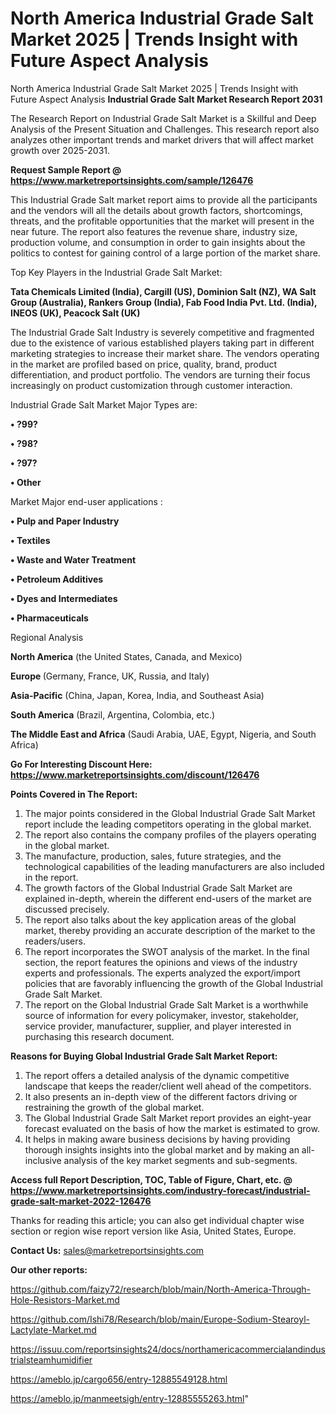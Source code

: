 # North America Industrial Grade Salt Market 2025 | Trends Insight with Future Aspect Analysis
North America Industrial Grade Salt Market 2025 | Trends Insight with Future Aspect Analysis
<strong>Industrial Grade Salt Market Research Report 2031</strong>

The Research Report on Industrial Grade Salt Market is a Skillful and Deep Analysis of the Present Situation and Challenges. This research report also analyzes other important trends and market drivers that will affect market growth over 2025-2031.

<strong>Request Sample Report @ <a href=https://www.marketreportsinsights.com/sample/126476>https://www.marketreportsinsights.com/sample/126476</a></strong>

This Industrial Grade Salt market report aims to provide all the participants and the vendors will all the details about growth factors, shortcomings, threats, and the profitable opportunities that the market will present in the near future. The report also features the revenue share, industry size, production volume, and consumption in order to gain insights about the politics to contest for gaining control of a large portion of the market share.

Top Key Players in the Industrial Grade Salt Market:

<strong>Tata Chemicals Limited (India), Cargill (US), Dominion Salt (NZ), WA Salt Group (Australia), Rankers Group (India), Fab Food India Pvt. Ltd. (India), INEOS (UK), Peacock Salt (UK)</strong>

The Industrial Grade Salt Industry is severely competitive and fragmented due to the existence of various established players taking part in different marketing strategies to increase their market share. The vendors operating in the market are profiled based on price, quality, brand, product differentiation, and product portfolio. The vendors are turning their focus increasingly on product customization through customer interaction.

Industrial Grade Salt Market Major Types are:

<strong>• ?99?

• ?98?

• ?97?

• Other</strong>

Market Major end-user applications :

<strong>• Pulp and Paper Industry

• Textiles

• Waste and Water Treatment

• Petroleum Additives

• Dyes and Intermediates

• Pharmaceuticals</strong>

Regional Analysis

</u><strong><b>North America</b></strong> (the United States, Canada, and Mexico)

<strong><b>Europe </b></strong>(Germany, France, UK, Russia, and Italy)

<strong><b>Asia-Pacific</b></strong> (China, Japan, Korea, India, and Southeast Asia)

<strong><b>South America</b></strong> (Brazil, Argentina, Colombia, etc.)

<strong><b>The Middle East and Africa</b></strong> (Saudi Arabia, UAE, Egypt, Nigeria, and South Africa)

<strong>Go For Interesting Discount Here: <a href=https://www.marketreportsinsights.com/discount/126476>https://www.marketreportsinsights.com/discount/126476</a></strong>

<strong>Points Covered in The Report:</strong>
<ol>
  <li>The major points considered in the Global Industrial Grade Salt Market report include the leading competitors operating in the global market.</li>
  <li>The report also contains the company profiles of the players operating in the global market.</li>
  <li>The manufacture, production, sales, future strategies, and the technological capabilities of the leading manufacturers are also included in the report.</li>
  <li>The growth factors of the Global Industrial Grade Salt Market are explained in-depth, wherein the different end-users of the market are discussed precisely.</li>
  <li>The report also talks about the key application areas of the global market, thereby providing an accurate description of the market to the readers/users.</li>
  <li>The report incorporates the SWOT analysis of the market. In the final section, the report features the opinions and views of the industry experts and professionals. The experts analyzed the export/import policies that are favorably influencing the growth of the Global Industrial Grade Salt Market.</li>
  <li>The report on the Global Industrial Grade Salt Market is a worthwhile source of information for every policymaker, investor, stakeholder, service provider, manufacturer, supplier, and player interested in purchasing this research document.</li>
</ol>
<strong>Reasons for Buying Global Industrial Grade Salt Market Report:</strong>

<ol>
  <li>The report offers a detailed analysis of the dynamic competitive landscape that keeps the reader/client well ahead of the competitors.</li>
  <li>It also presents an in-depth view of the different factors driving or restraining the growth of the global market.</li>
  <li>The Global Industrial Grade Salt Market report provides an eight-year forecast evaluated on the basis of how the market is estimated to grow.</li>
  <li>It helps in making aware business decisions by having providing thorough insights insights into the global market and by making an all-inclusive analysis of the key market segments and sub-segments.</li>
</ol>
<strong>Access full Report Description, TOC, Table of Figure, Chart, etc. @ <a href=https://www.marketreportsinsights.com/industry-forecast/industrial-grade-salt-market-2022-126476>https://www.marketreportsinsights.com/industry-forecast/industrial-grade-salt-market-2022-126476</a></strong>


Thanks for reading this article; you can also get individual chapter wise section or region wise report version like Asia, United States, Europe.

<strong>Contact Us:</strong>
sales@marketreportsinsights.com

<strong>Our other reports:</strong>

<a href=https://github.com/faizy72/research/blob/main/North-America-Through-Hole-Resistors-Market.md>https://github.com/faizy72/research/blob/main/North-America-Through-Hole-Resistors-Market.md</a>

<a href=https://github.com/Ishi78/Research/blob/main/Europe-Sodium-Stearoyl-Lactylate-Market.md>https://github.com/Ishi78/Research/blob/main/Europe-Sodium-Stearoyl-Lactylate-Market.md</a>

<a href=https://issuu.com/reportsinsights24/docs/northamericacommercialandindustrialsteamhumidifier>https://issuu.com/reportsinsights24/docs/northamericacommercialandindustrialsteamhumidifier</a>

<a href=https://ameblo.jp/cargo656/entry-12885549128.html>https://ameblo.jp/cargo656/entry-12885549128.html</a>

<a href=https://ameblo.jp/manmeetsigh/entry-12885555263.html>https://ameblo.jp/manmeetsigh/entry-12885555263.html</a>"
